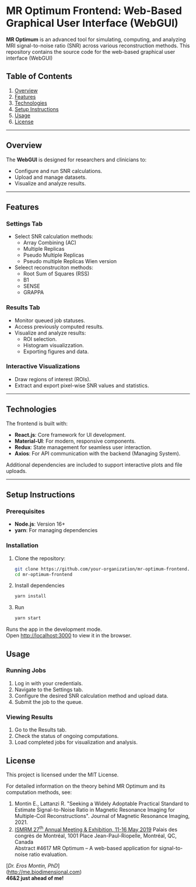 # MR Optimum Frontend: Web-Based Graphical User Interface (WebGUI)

**MR Optimum** is an advanced tool for simulating, computing, and analyzing MRI signal-to-noise ratio (SNR) across various reconstruction methods. This repository contains the source code for the web-based graphical user interface (WebGUI)

## Table of Contents
1. [Overview](#overview)
2. [Features](#features)
3. [Technologies](#technologies)
4. [Setup Instructions](#setup-instructions)
5. [Usage](#usage)
6. [License](#license)

---

## Overview
The **WebGUI** is designed for researchers and clinicians to:
- Configure and run SNR calculations.
- Upload and manage datasets.
- Visualize and analyze results.

---


## Features

### Settings Tab
- Select SNR calculation methods:
  - Array Combining (AC)
  - Multiple Replicas
  - Pseudo Multiple Replicas
  - Pseudo multiple Replicas Wien version
- Seleect reconstruciton methods:
  - Root Sum of Squares (RSS)
  - B1
  - SENSE
  - GRAPPA


### Results Tab
- Monitor queued job statuses.
- Access previously computed results.
- Visualize and analyze results:
  - ROI selection.
  - Histogram visualizzation.
  - Exporting figures and data.

### Interactive Visualizations
- Draw regions of interest (ROIs).
- Extract and export pixel-wise SNR values and statistics.

---

## Technologies

The frontend is built with:
- **React.js**: Core framework for UI development.
- **Material-UI**: For modern, responsive components.
- **Redux**: State management for seamless user interaction.
- **Axios**: For API communication with the backend (Managing System).

Additional dependencies are included to support interactive plots and file uploads.

---

## Setup Instructions

### Prerequisites
- **Node.js**: Version 16+  
- **yarn**: For managing dependencies  

### Installation
1. Clone the repository:
   ```bash
   git clone https://github.com/your-organization/mr-optimum-frontend.git
   cd mr-optimum-frontend
   ````
1. Install dependencies
   ``` bash
   yarn install
   ```
1. Run
   ```bash
   yarn start
   ```

Runs the app in the development mode.\
Open [http://localhost:3000](http://localhost:3000) to view it in the browser.


## Usage
### Running Jobs
1. Log in with your credentials.
1. Navigate to the Settings tab.
1. Configure the desired SNR calculation method and upload data.
1. Submit the job to the queue.
### Viewing Results
1. Go to the Results tab.
1. Check the status of ongoing computations.
1. Load completed jobs for visualization and analysis.

## License
This project is licensed under the MIT License.

For detailed information on the theory behind MR Optimum and its computation methods, see:

1. Montin E., Lattanzi R. "Seeking a Widely Adoptable Practical Standard to Estimate Signal-to-Noise Ratio in Magnetic Resonance Imaging for Multiple-Coil Reconstructions". Journal of Magnetic Resonance Imaging, 2021.
1. [ISMRM 27<sup>th</sup> Annual Meeting & Exhibition, 11-16 May 2019](https://cds.ismrm.org/protected/19MProceedings/PDFfiles/4617.html) Palais des congrès de Montréal, 1001 Place Jean-Paul-Riopelle, Montréal, QC, Canada\
Abstract #4617 MR Optimum – A web-based application for signal-to-noise ratio evaluation. 






[*Dr. Eros Montin, PhD*]\
(http://me.biodimensional.com)\
**46&2 just ahead of me!**